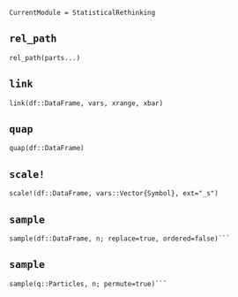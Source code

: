```@meta
CurrentModule = StatisticalRethinking
```

## `rel_path`
```@docs
rel_path(parts...)
```

## `link`
```@docs
link(df::DataFrame, vars, xrange, xbar) 
```

## `quap`
```@docs
quap(df::DataFrame)
```

## `scale!`
```@docs
scale!(df::DataFrame, vars::Vector{Symbol}, ext="_s")
```

## `sample`
```@docs
sample(df::DataFrame, n; replace=true, ordered=false)```
```

## `sample`
```@docs
sample(q::Particles, n; permute=true)```
```
